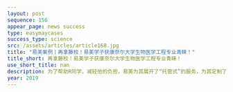 ```yaml
---
layout: post
sequence: 156
appear_page: news success
type: easymaycases
success_type: science
src: /assets/articles/article168.jpg
title: "易美案例丨再拿藤校！易美学子获康奈尔大学生物医学工程专业青睐！"
title_short: 再拿藤校！易美学子获康奈尔大学生物医学工程专业青睐！
use_short_title: nan
description: 为了帮助R同学，减轻他的负担，易美为其展开了“托管式”的服务，为其定制了一套完美的申学计划。在标化考试的准备上，易美团队安排R同学参加了语培名师团项目。由有着丰富GRE授课经验的前线名师团队，一对一进行辅导。由于词汇量匮乏，老师为R同学制定了严格的学习计划，循序渐进，周期性的复习整理，通过词根记忆法，加深对单词的掌握。在阅读上，为了解决解题时间不足的问题，R同学首先接触大量真题，培养做题感觉。随后，总结错误，寻找做题规律。通过对文章结构，逻辑的分析，掌握了做题的技巧。功夫不负有心人，R同学最终取得了GRE325+的好成绩。
year: 2019
---
```


